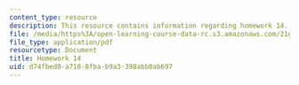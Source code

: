 ```yaml
---
content_type: resource
description: This resource contains information regarding homework 14.
file: /media/https%3A/open-learning-course-data-rc.s3.amazonaws.com/21g-412-texts-topics-and-times-in-german-literature-fall-2009/d74fbed0a7188fbab9a3398abb0ab697_MIT21G_412F09_hw14.pdf
file_type: application/pdf
resourcetype: Document
title: Homework 14
uid: d74fbed0-a718-8fba-b9a3-398abb0ab697
---
```

